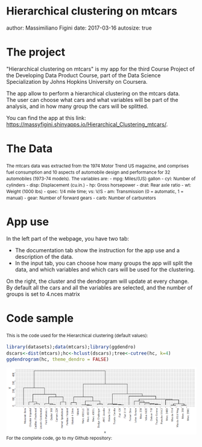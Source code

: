 Hierarchical clustering on mtcars
========================================================
author: Massimiliano Figini
date: 2017-03-16
autosize: true

The project
========================================================

"Hierarchical clustering on mtcars" is my app for the third Course Project of the 
Developing Data Product Course, part of the Data Science Specialization by Johns 
Hopkins University on Coursera.

The app allow to perform a hierarchical clustering on the mtcars data.<br/>
The user can choose what cars and what variables will be part of the analysis, and in how
many group the cars will be splitted.

You can find the app at this link:<br/>
<https://massyfigini.shinyapps.io/Hierarchical_Clustering_mtcars/>.


The Data
========================================================
<small>
The mtcars data was extracted from the 1974 Motor Trend US magazine, and comprises fuel consumption and 10 aspects of automobile design and performance for 32 automobiles (1973-74 models). The variables are:
  - mpg: Miles/(US) gallon
  - cyl: Number of cylinders
  - disp: Displacement (cu.in.)
  - hp: Gross horsepower
  - drat: Rear axle ratio
  - wt: Weight (1000 lbs)
  - qsec: 1/4 mile time; vs: V/S
  - am: Transmission (0 = automatic, 1 = manual)
  - gear: Number of forward gears
  - carb: Number of carburetors
</small>

App use
========================================================

In the left part of the webpage, you have two tab:<br/>
- The documentation tab show the instruction for the app use and a description of the data.
- In the input tab, you can choose how many groups the app will split the data, and which variables and which cars will be used for the clustering.

On the right, the cluster and the dendrogram will update at every change.<br/>
By default all the cars and all the variables are selected, and the number of groups is set to 4.nces matrix


Code sample
========================================================
<small>This is the code used for the Hierarchical clustering (default values):</small>

```r
library(datasets);data(mtcars);library(ggdendro)
dscars<-dist(mtcars);hc<-hclust(dscars);tree<-cutree(hc, k=4)
ggdendrogram(hc, theme_dendro = FALSE)
```

<img src="Presentation-figure/unnamed-chunk-1-1.png" title="plot of chunk unnamed-chunk-1" alt="plot of chunk unnamed-chunk-1" style="display: block; margin: auto;" />
<small>For the complete code, go to my Github repository:
<https://github.com/massyfigini/Developing_Data_Products_CP/tree/master/Course_Project_3>
